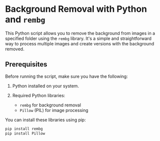 # Background Removal with Python and `rembg`

This Python script allows you to remove the background from images in a specified folder using the `rembg` library. It's a simple and straightforward way to process multiple images and create versions with the background removed.

## Prerequisites

Before running the script, make sure you have the following:

1. Python installed on your system.

2. Required Python libraries:
   - `rembg` for background removal
   - `Pillow` (PIL) for image processing

You can install these libraries using pip:

```bash
pip install rembg
pip install Pillow
